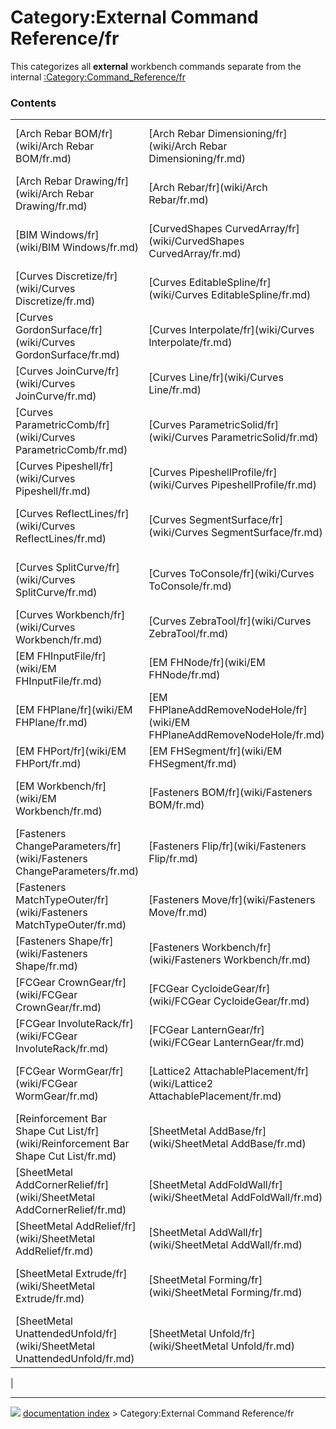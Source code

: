 # Category:External Command Reference/fr
This categorizes all **external** workbench commands separate from the internal [:Category:Command\_Reference/fr](:Category:Command_Reference/fr.md)

### Contents

|     |     |     |
| --- | --- | --- |
| [Arch Rebar BOM/fr](wiki/Arch Rebar BOM/fr.md) | [Arch Rebar Dimensioning/fr](wiki/Arch Rebar Dimensioning/fr.md) | [Arch Rebar Drawing Dimensioning/fr](wiki/Arch Rebar Drawing Dimensioning/fr.md) |
| [Arch Rebar Drawing/fr](wiki/Arch Rebar Drawing/fr.md) | [Arch Rebar/fr](wiki/Arch Rebar/fr.md) | [BIM Views/fr](wiki/BIM Views/fr.md) |
| [BIM Windows/fr](wiki/BIM Windows/fr.md) | [CurvedShapes CurvedArray/fr](wiki/CurvedShapes CurvedArray/fr.md) | [Curves CompressionSpring/fr](wiki/Curves CompressionSpring/fr.md) |
| [Curves Discretize/fr](wiki/Curves Discretize/fr.md) | [Curves EditableSpline/fr](wiki/Curves EditableSpline/fr.md) | [Curves ExtendCurve/fr](wiki/Curves ExtendCurve/fr.md) |
| [Curves GordonSurface/fr](wiki/Curves GordonSurface/fr.md) | [Curves Interpolate/fr](wiki/Curves Interpolate/fr.md) | [Curves IsoCurve/fr](wiki/Curves IsoCurve/fr.md) |
| [Curves JoinCurve/fr](wiki/Curves JoinCurve/fr.md) | [Curves Line/fr](wiki/Curves Line/fr.md) | [Curves MultiLoft/fr](wiki/Curves MultiLoft/fr.md) |
| [Curves ParametricComb/fr](wiki/Curves ParametricComb/fr.md) | [Curves ParametricSolid/fr](wiki/Curves ParametricSolid/fr.md) | [Curves PasteSVG/fr](wiki/Curves PasteSVG/fr.md) |
| [Curves Pipeshell/fr](wiki/Curves Pipeshell/fr.md) | [Curves PipeshellProfile/fr](wiki/Curves PipeshellProfile/fr.md) | [Curves ProfileSupport/fr](wiki/Curves ProfileSupport/fr.md) |
| [Curves ReflectLines/fr](wiki/Curves ReflectLines/fr.md) | [Curves SegmentSurface/fr](wiki/Curves SegmentSurface/fr.md) | [Curves SketchOnSurface/fr](wiki/Curves SketchOnSurface/fr.md) |
| [Curves SplitCurve/fr](wiki/Curves SplitCurve/fr.md) | [Curves ToConsole/fr](wiki/Curves ToConsole/fr.md) | [Template:Curves Tools navi/fr](wiki/Template_Curves Tools navi/fr.md) |
| [Curves Workbench/fr](wiki/Curves Workbench/fr.md) | [Curves ZebraTool/fr](wiki/Curves ZebraTool/fr.md) | [EM FHEquiv/fr](wiki/EM FHEquiv/fr.md) |
| [EM FHInputFile/fr](wiki/EM FHInputFile/fr.md) | [EM FHNode/fr](wiki/EM FHNode/fr.md) | [EM FHPath/fr](wiki/EM FHPath/fr.md) |
| [EM FHPlane/fr](wiki/EM FHPlane/fr.md) | [EM FHPlaneAddRemoveNodeHole/fr](wiki/EM FHPlaneAddRemoveNodeHole/fr.md) | [EM FHPlaneHole/fr](wiki/EM FHPlaneHole/fr.md) |
| [EM FHPort/fr](wiki/EM FHPort/fr.md) | [EM FHSegment/fr](wiki/EM FHSegment/fr.md) | [EM FHSolver/fr](wiki/EM FHSolver/fr.md) |
| [EM Workbench/fr](wiki/EM Workbench/fr.md) | [Fasteners BOM/fr](wiki/Fasteners BOM/fr.md) | [Fasteners ChamferHole/fr](wiki/Fasteners ChamferHole/fr.md) |
| [Fasteners ChangeParameters/fr](wiki/Fasteners ChangeParameters/fr.md) | [Fasteners Flip/fr](wiki/Fasteners Flip/fr.md) | [Fasteners MatchTypeInner/fr](wiki/Fasteners MatchTypeInner/fr.md) |
| [Fasteners MatchTypeOuter/fr](wiki/Fasteners MatchTypeOuter/fr.md) | [Fasteners Move/fr](wiki/Fasteners Move/fr.md) | [Fasteners ScrewCalculator/fr](wiki/Fasteners ScrewCalculator/fr.md) |
| [Fasteners Shape/fr](wiki/Fasteners Shape/fr.md) | [Fasteners Workbench/fr](wiki/Fasteners Workbench/fr.md) | [FCGear BevelGear/fr](wiki/FCGear BevelGear/fr.md) |
| [FCGear CrownGear/fr](wiki/FCGear CrownGear/fr.md) | [FCGear CycloideGear/fr](wiki/FCGear CycloideGear/fr.md) | [FCGear InvoluteGear/fr](wiki/FCGear InvoluteGear/fr.md) |
| [FCGear InvoluteRack/fr](wiki/FCGear InvoluteRack/fr.md) | [FCGear LanternGear/fr](wiki/FCGear LanternGear/fr.md) | [FCGear TimingGear/fr](wiki/FCGear TimingGear/fr.md) |
| [FCGear WormGear/fr](wiki/FCGear WormGear/fr.md) | [Lattice2 AttachablePlacement/fr](wiki/Lattice2 AttachablePlacement/fr.md) | [Reinforcement Bar Bending Schedule/fr](wiki/Reinforcement Bar Bending Schedule/fr.md) |
| [Reinforcement Bar Shape Cut List/fr](wiki/Reinforcement Bar Shape Cut List/fr.md) | [SheetMetal AddBase/fr](wiki/SheetMetal AddBase/fr.md) | [SheetMetal AddBend/fr](wiki/SheetMetal AddBend/fr.md) |
| [SheetMetal AddCornerRelief/fr](wiki/SheetMetal AddCornerRelief/fr.md) | [SheetMetal AddFoldWall/fr](wiki/SheetMetal AddFoldWall/fr.md) | [SheetMetal AddJunction/fr](wiki/SheetMetal AddJunction/fr.md) |
| [SheetMetal AddRelief/fr](wiki/SheetMetal AddRelief/fr.md) | [SheetMetal AddWall/fr](wiki/SheetMetal AddWall/fr.md) | [SheetMetal Examples/fr](wiki/SheetMetal Examples/fr.md) |
| [SheetMetal Extrude/fr](wiki/SheetMetal Extrude/fr.md) | [SheetMetal Forming/fr](wiki/SheetMetal Forming/fr.md) | [SheetMetal SketchOnSheet/fr](wiki/SheetMetal SketchOnSheet/fr.md) |
| [SheetMetal UnattendedUnfold/fr](wiki/SheetMetal UnattendedUnfold/fr.md) | [SheetMetal Unfold/fr](wiki/SheetMetal Unfold/fr.md) | [SheetMetal Workbench/fr](wiki/SheetMetal Workbench/fr.md) |
|



---
![](images/Right_arrow.png) [documentation index](../README.md) > Category:External Command Reference/fr
